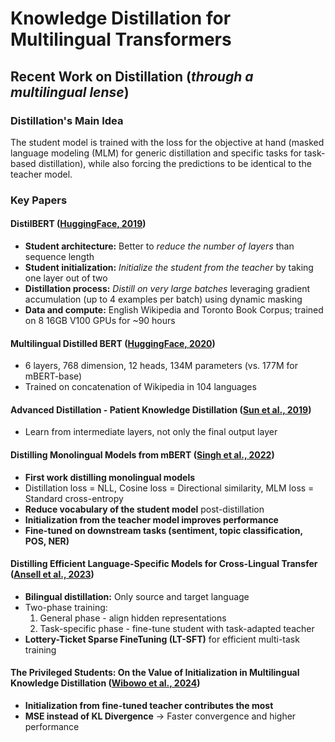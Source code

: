 # Knowledge Distillation for Multilingual Transformers

## Recent Work on Distillation (*through a multilingual lense*)

### Distillation's Main Idea
The student model is trained with the loss for the objective at hand (masked language modeling (MLM) for generic distillation and specific tasks for task-based distillation), while also forcing the predictions to be identical to the teacher model.

### Key Papers

#### **DistilBERT** ([HuggingFace, 2019](https://arxiv.org/pdf/1910.01108#page=3.02))
- **Student architecture:** Better to *reduce the number of layers* than sequence length
- **Student initialization:** *Initialize the student from the teacher* by taking one layer out of two
- **Distillation process:** *Distill on very large batches* leveraging gradient accumulation (up to 4 examples per batch) using dynamic masking
- **Data and compute:** English Wikipedia and Toronto Book Corpus; trained on 8 16GB V100 GPUs for ~90 hours

#### **Multilingual Distilled BERT** ([HuggingFace, 2020](https://arxiv.org/pdf/1910.01108#page=3.02))
- 6 layers, 768 dimension, 12 heads, 134M parameters (vs. 177M for mBERT-base)
- Trained on concatenation of Wikipedia in 104 languages

#### **Advanced Distillation** - Patient Knowledge Distillation ([Sun et al., 2019](https://arxiv.org/abs/1908.09355))
- Learn from intermediate layers, not only the final output layer

#### **Distilling Monolingual Models from mBERT** ([Singh et al., 2022](https://aclanthology.org/2022.coling-1.391.pdf))
- **First work distilling monolingual models**
- Distillation loss = NLL, Cosine loss = Directional similarity, MLM loss = Standard cross-entropy
- **Reduce vocabulary of the student model** post-distillation
- **Initialization from the teacher model improves performance**
- **Fine-tuned on downstream tasks (sentiment, topic classification, POS, NER)**

#### **Distilling Efficient Language-Specific Models for Cross-Lingual Transfer** ([Ansell et al., 2023](https://aclanthology.org/2023.findings-acl.517.pdf))
- **Bilingual distillation:** Only source and target language
- Two-phase training: 
  1. General phase - align hidden representations
  2. Task-specific phase - fine-tune student with task-adapted teacher
- **Lottery-Ticket Sparse FineTuning (LT-SFT)** for efficient multi-task training

#### **The Privileged Students: On the Value of Initialization in Multilingual Knowledge Distillation** ([Wibowo et al., 2024](https://arxiv.org/abs/2406.16524))
- **Initialization from fine-tuned teacher contributes the most**
- **MSE instead of KL Divergence** → Faster convergence and higher performance
